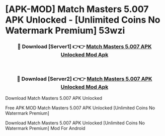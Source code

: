 # [APK-MOD] Match Masters 5.007 APK Unlocked - [Unlimited Coins No Watermark Premium] 53wzi



<div align="center">
<h3>🔴 Download [Server1] 👉👉 <a href="https://momento.my/?title=Match_Masters_5.007_APK_Unlocked">Match Masters 5.007 APK Unlocked Mod Apk</a></h3><br>

<h3>🔴 Download [Server2] 👉👉 <a href="https://momento.my/?title=Match_Masters_5.007_APK_Unlocked">Match Masters 5.007 APK Unlocked Mod Apk</a></h3>
</div>



Download Match Masters 5.007 APK Unlocked 

Free APK MOD Match Masters 5.007 APK Unlocked [Unlimited Coins No Watermark Premium]

Download Match Masters 5.007 APK Unlocked [Unlimited Coins No Watermark Premium] Mod For Android
